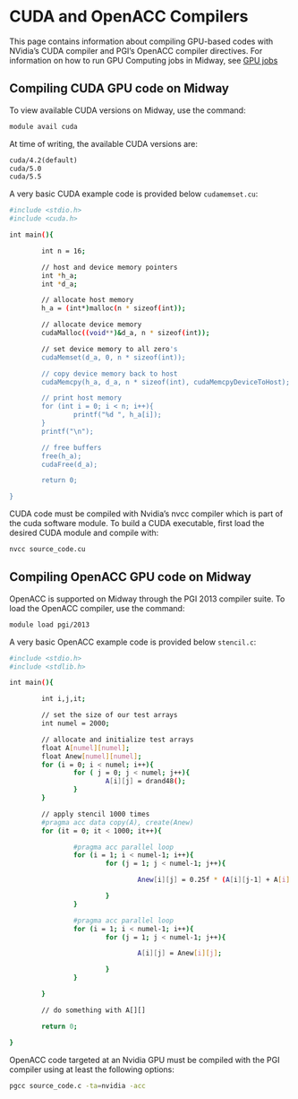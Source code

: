 # CUDA and OpenACC Compilers

This page contains information about compiling GPU-based codes with NVidia’s CUDA compiler and PGI’s OpenACC compiler directives.  For information on how to run GPU Computing jobs in Midway, see [GPU jobs](../../../running-jobs/gpu/index.md#gpu-computing)

## Compiling CUDA GPU code on Midway

To view available CUDA versions on Midway, use the command:

```bash
module avail cuda
```

At time of writing, the available CUDA versions are:

```default
cuda/4.2(default)
cuda/5.0
cuda/5.5
```

A very basic CUDA example code is provided below `cudamemset.cu`:

```bash
#include <stdio.h>
#include <cuda.h>

int main(){

        int n = 16;

        // host and device memory pointers
        int *h_a;
        int *d_a;

        // allocate host memory
        h_a = (int*)malloc(n * sizeof(int));

        // allocate device memory
        cudaMalloc((void**)&d_a, n * sizeof(int));

        // set device memory to all zero's
        cudaMemset(d_a, 0, n * sizeof(int));

        // copy device memory back to host
        cudaMemcpy(h_a, d_a, n * sizeof(int), cudaMemcpyDeviceToHost);

        // print host memory
        for (int i = 0; i < n; i++){
                printf("%d ", h_a[i]);
        }
        printf("\n");

        // free buffers
        free(h_a);
        cudaFree(d_a);

        return 0;

}
```

CUDA code must be compiled with Nvidia’s nvcc compiler which is part of the cuda software module.  To build a CUDA executable, first load the desired CUDA module and compile with:

```bash
nvcc source_code.cu
```

## Compiling OpenACC GPU code on Midway

OpenACC is supported on Midway through the PGI 2013 compiler suite.  To load the OpenACC compiler, use the command:

```bash
module load pgi/2013
```

A very basic OpenACC example code is provided below `stencil.c`:

```bash
#include <stdio.h>
#include <stdlib.h>

int main(){

        int i,j,it;

        // set the size of our test arrays
        int numel = 2000;

        // allocate and initialize test arrays
        float A[numel][numel];
        float Anew[numel][numel];
        for (i = 0; i < numel; i++){
                for ( j = 0; j < numel; j++){
                        A[i][j] = drand48();
                }
        }

        // apply stencil 1000 times
        #pragma acc data copy(A), create(Anew)
        for (it = 0; it < 1000; it++){

                #pragma acc parallel loop
                for (i = 1; i < numel-1; i++){
                        for (j = 1; j < numel-1; j++){

                                Anew[i][j] = 0.25f * (A[i][j-1] + A[i][j+1] + A[i-1][j] + A[i+1][j]);

                        }
                }

                #pragma acc parallel loop
                for (i = 1; i < numel-1; i++){
                        for (j = 1; j < numel-1; j++){

                                A[i][j] = Anew[i][j];

                        }
                }

        }

        // do something with A[][]

        return 0;

}
```

OpenACC code targeted at an Nvidia GPU must be compiled with the PGI compiler using at least the following options:

```bash
pgcc source_code.c -ta=nvidia -acc
```
